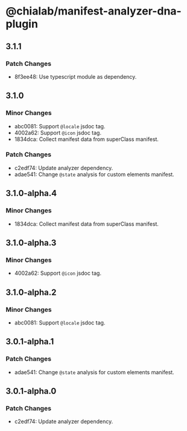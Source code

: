 # @chialab/manifest-analyzer-dna-plugin

## 3.1.1

### Patch Changes

- 8f3ee48: Use typescript module as dependency.

## 3.1.0

### Minor Changes

- abc0081: Support `@locale` jsdoc tag.
- 4002a62: Support `@icon` jsdoc tag.
- 1834dca: Collect manifest data from superClass manifest.

### Patch Changes

- c2edf74: Update analyzer dependency.
- adae541: Change `@state` analysis for custom elements manifest.

## 3.1.0-alpha.4

### Minor Changes

- 1834dca: Collect manifest data from superClass manifest.

## 3.1.0-alpha.3

### Minor Changes

- 4002a62: Support `@icon` jsdoc tag.

## 3.1.0-alpha.2

### Minor Changes

- abc0081: Support `@locale` jsdoc tag.

## 3.0.1-alpha.1

### Patch Changes

- adae541: Change `@state` analysis for custom elements manifest.

## 3.0.1-alpha.0

### Patch Changes

- c2edf74: Update analyzer dependency.
